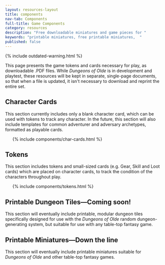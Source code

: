 ```yaml
---
layout: resources-layout
title: components
nav-tab: Components
full-title: Game Components
category: resources
description: "Free downloadable miniatures and game pieces for "
keywords: "printable miniatures, free printable miniatures,  "
published: false
---
```


{% include outdated-warning.html %}

This page presents the game tokens and cards necessary for play, as downloadable .PDF files. While _Dungeons of Olde_ is in development and playtest, these resources will be kept in separate, single-page documents, so that when a file is updated, it isn't necessary to download and reprint the entire set.

## Character Cards
This section currently includes only a blank character card, which can be used with tokens to track any character. In the future, this section will also include templates for common adventurer and adversary archetypes, formatted as playable cards.

<ul>
  {% include components/char-cards.html %}
</ul>

## Tokens
This section includes tokens and small-sized cards (e.g. Gear, Skill and Loot cards) which are placed on character cards, to track the condition of the characters throughout play.

<ul>
  {% include components/tokens.html %}
</ul>

## Printable Dungeon Tiles&mdash;Coming soon!
This section will eventually include printable, modular dungeon tiles specifically designed for use with the _Dungeons of Olde_ random dungeon-generating system, but suitable for use with any table-top fantasy game.

## Printable Miniatures&mdash;Down the line
This section will eventually include printable miniatures suitable for _Dungeons of Olde_ and other table-top fantasy games.